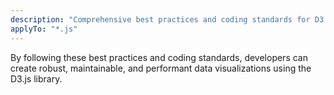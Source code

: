 ```yaml
---
description: "Comprehensive best practices and coding standards for D3.js projects, covering code organization, performance, security, testing, and common pitfalls."
applyTo: "*.js"
---
```

By following these best practices and coding standards, developers can create robust, maintainable, and performant data visualizations using the D3.js library.